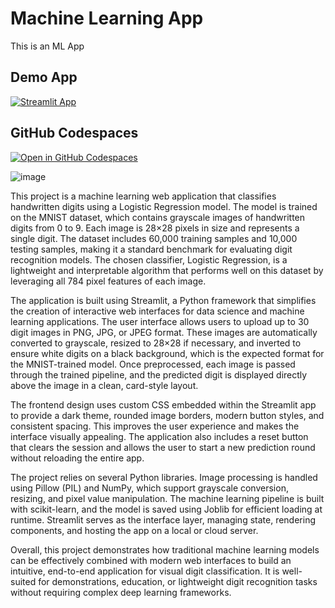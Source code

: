 # Machine Learning App

This is an ML App

## Demo App

[![Streamlit App](https://static.streamlit.io/badges/streamlit_badge_black_white.svg)](https://Streamlit-App.streamlit.app/)

## GitHub Codespaces

[![Open in GitHub Codespaces](https://github.com/codespaces/badge.svg)](https://codespaces.new/streamlit/app-starter-kit?quickstart=1)

![image](https://github.com/user-attachments/assets/992a95b1-8281-4017-aff8-8eedca6a7e7f)


This project is a machine learning web application that classifies handwritten digits using a Logistic Regression model. The model is trained on the MNIST dataset, which contains grayscale images of handwritten digits from 0 to 9. Each image is 28×28 pixels in size and represents a single digit. The dataset includes 60,000 training samples and 10,000 testing samples, making it a standard benchmark for evaluating digit recognition models. The chosen classifier, Logistic Regression, is a lightweight and interpretable algorithm that performs well on this dataset by leveraging all 784 pixel features of each image.

The application is built using Streamlit, a Python framework that simplifies the creation of interactive web interfaces for data science and machine learning applications. The user interface allows users to upload up to 30 digit images in PNG, JPG, or JPEG format. These images are automatically converted to grayscale, resized to 28×28 if necessary, and inverted to ensure white digits on a black background, which is the expected format for the MNIST-trained model. Once preprocessed, each image is passed through the trained pipeline, and the predicted digit is displayed directly above the image in a clean, card-style layout.

The frontend design uses custom CSS embedded within the Streamlit app to provide a dark theme, rounded image borders, modern button styles, and consistent spacing. This improves the user experience and makes the interface visually appealing. The application also includes a reset button that clears the session and allows the user to start a new prediction round without reloading the entire app.

The project relies on several Python libraries. Image processing is handled using Pillow (PIL) and NumPy, which support grayscale conversion, resizing, and pixel value manipulation. The machine learning pipeline is built with scikit-learn, and the model is saved using Joblib for efficient loading at runtime. Streamlit serves as the interface layer, managing state, rendering components, and hosting the app on a local or cloud server.

Overall, this project demonstrates how traditional machine learning models can be effectively combined with modern web interfaces to build an intuitive, end-to-end application for visual digit classification. It is well-suited for demonstrations, education, or lightweight digit recognition tasks without requiring complex deep learning frameworks.
